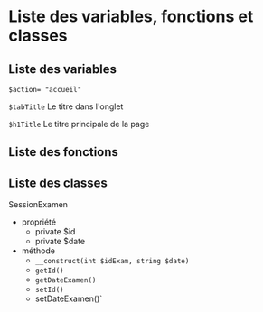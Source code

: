 # Liste des variables, fonctions et classes
## Liste des variables
`$action= "accueil"`

`$tabTitle` Le titre dans l'onglet

`$h1Title` Le titre principale de la page

## Liste des fonctions

## Liste des classes
 SessionExamen
* propriété
	* private $id
	* private $date
* méthode
	* `__construct(int $idExam, string $date)`
	* `getId()`
	* `getDateExamen()`
	* `setId()`
	* setDateExamen()`
